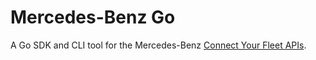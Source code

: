 # Mercedes-Benz Go

A Go SDK and CLI tool for the Mercedes-Benz [Connect Your Fleet APIs](https://developer.mercedes-benz.com/products/connect_your_fleet).
